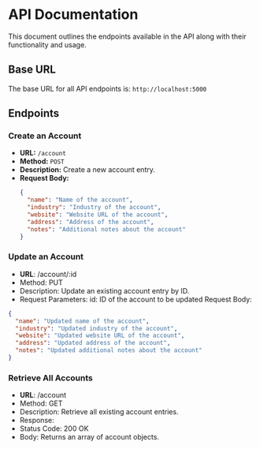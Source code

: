 # API Documentation

This document outlines the endpoints available in the API along with their functionality and usage.

## Base URL

The base URL for all API endpoints is: `http://localhost:5000`

## Endpoints

### Create an Account

- **URL:** `/account`
- **Method:** `POST`
- **Description:** Create a new account entry.
- **Request Body:**
  ```json
  {
    "name": "Name of the account",
    "industry": "Industry of the account",
    "website": "Website URL of the account",
    "address": "Address of the account",
    "notes": "Additional notes about the account"
  }


### Update an Account
- **URL**: /account/:id
- Method: PUT
- Description: Update an existing account entry by ID.
- Request Parameters:
id: ID of the account to be updated
Request Body:

```json
{
  "name": "Updated name of the account",
  "industry": "Updated industry of the account",
  "website": "Updated website URL of the account",
  "address": "Updated address of the account",
  "notes": "Updated additional notes about the account"
}
```

### Retrieve All Accounts
- **URL**: /account
- Method: GET
- Description: Retrieve all existing account entries.
- Response:
- Status Code: 200 OK
- Body: Returns an array of account objects.